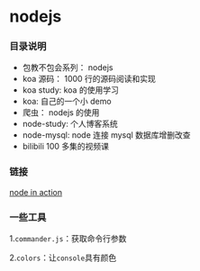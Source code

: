 # nodejs

### 目录说明

-   包教不包会系列： nodejs
-   koa 源码： 1000 行的源码阅读和实现
-   koa study: koa 的使用学习
-   koa: 自己的一个小 demo
-   爬虫： nodejs 的使用
-   node-study: 个人博客系统
-   node-mysql: node 连接 mysql 数据库增删改查
-   bilibili 100 多集的视频课

### 链接

[node in action](https://gsbhz.gitbooks.io/node-in-action/content/zh/cli/request.html)

### 一些工具

1.`commander.js`：获取命令行参数

2.`colors`：让`console`具有颜色
